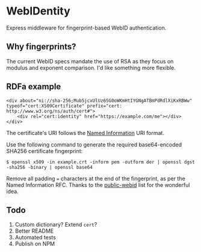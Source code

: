 
WebIDentity
===========

Express middleware for fingerprint-based WebID authentication.

Why fingerprints?
-----------------

The current WebID specs mandate the use of RSA as they focus on modulus
and exponent comparison. I'd like something more flexible.

RDFa example
------------

    <div about="ni://sha-256;Mub5jcxUlUz6SG0oWKmHtIYGNgATBmPdRdlXiKxRBWw" typeof="cert:X509Certificate" prefix="cert: http://www.w3.org/ns/auth/cert#">
        <div rel="cert:identity" href="https://example.com/me"></div>
    </div>

The certificate's URI follows the [Named Information](https://tools.ietf.org/html/rfc6920)
URI format.

Use the following command to generate the required base64-encoded SHA256
certificate fingerprint:

    $ openssl x509 -in example.crt -inform pem -outform der | openssl dgst -sha256 -binary | openssl base64

Remove all padding `=` characters at the end of the fingerprint, as per 
the Named Information RFC. Thanks to the [public-webid](https://lists.w3.org/Archives/Public/public-webid/)
list for the wonderful idea.

Todo
----

1. Custom dictionary? Extend `cert`?
2. Better README
3. Automated tests
4. Publish on NPM
